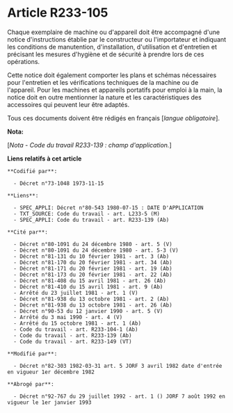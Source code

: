 # Article R233-105

Chaque exemplaire de machine ou d'appareil doit être accompagné d'une notice d'instructions établie par le constructeur ou
l'importateur et indiquant les conditions de manutention, d'installation, d'utilisation et d'entretien et précisant les
mesures d'hygiène et de sécurité à prendre lors de ces opérations.

Cette notice doit également comporter les plans et schémas nécessaires pour l'entretien et les vérifications techniques de la
machine ou de l'appareil. Pour les machines et appareils portatifs pour emploi à la main, la notice doit en outre mentionner
la nature et les caractéristiques des accessoires qui peuvent leur être adaptés.

Tous ces documents doivent être rédigés en français [*langue obligatoire*].

**Nota:**

[*Nota - Code du travail R233-139 : champ d'application.*]

**Liens relatifs à cet article**

	**Codifié par**:

	  - Décret n°73-1048 1973-11-15

	**Liens**:

	  - SPEC_APPLI: Décret n°80-543 1980-07-15 : DATE D'APPLICATION
	  - TXT_SOURCE: Code du travail - art. L233-5 (M)
	  - SPEC_APPLI: Code du travail - art. R233-139 (Ab)

	**Cité par**:

	  - Décret n°80-1091 du 24 décembre 1980 - art. 5 (V)
	  - Décret n°80-1091 du 24 décembre 1980 - art. 5-3 (V)
	  - Décret n°81-131 du 10 février 1981 - art. 3 (Ab)
	  - Décret n°81-170 du 20 février 1981 - art. 34 (Ab)
	  - Décret n°81-171 du 20 février 1981 - art. 19 (Ab)
	  - Décret n°81-173 du 20 février 1981 - art. 22 (Ab)
	  - Décret n°81-408 du 15 avril 1981 - art. 26 (Ab)
	  - Décret n°81-410 du 15 avril 1981 - art. 9 (Ab)
	  - Arrêté du 23 juillet 1981 - art. 1 (V)
	  - Décret n°81-938 du 13 octobre 1981 - art. 2 (Ab)
	  - Décret n°81-938 du 13 octobre 1981 - art. 26 (Ab)
	  - Décret n°90-53 du 12 janvier 1990 - art. 5 (V)
	  - Arrêté du 3 mai 1990 - art. 4 (V)
	  - Arrêté du 15 octobre 1981 - art. 1 (Ab)
	  - Code du travail - art. R233-104-1 (Ab)
	  - Code du travail - art. R233-139 (Ab)
	  - Code du travail - art. R233-149 (VT)

	**Modifié par**:

	  - Décret n°82-303 1982-03-31 art. 5 JORF 3 avril 1982 date d'entrée en vigueur 1er décembre 1982

	**Abrogé par**:

	  - Décret n°92-767 du 29 juillet 1992 - art. 1 () JORF 7 août 1992 en vigueur le 1er janvier 1993
